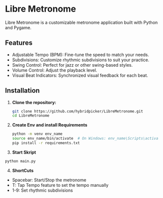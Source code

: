 # Libre Metronome

Libre Metronome is a customizable metronome application built with Python and Pygame.

## Features
- Adjustable Tempo (BPM): Fine-tune the speed to match your needs.
- Subdivisions: Customize rhythmic subdivisions to suit your practice.
- Swing Control: Perfect for jazz or other swing-based styles.
- Volume Control: Adjust the playback level.
- Visual Beat Indicators: Synchronized visual feedback for each beat.

## Installation

1. **Clone the repository:**
   ```bash
   git clone https://github.com/hybridpicker/LibreMetronome.git
   cd LibreMetronome

2. **Create Env and install Requirements**
   ```bash
   python -m venv env_name
   source env_name/bin/activate  # On Windows: env_name\Scripts\activate
   pip install -r requirements.txt

3. **Start Skript**
  ```bash
  python main.py
  ```

4. **ShortCuts**

- Spacebar: Start/Stop the metronome
- T: Tap Tempo feature to set the tempo manually
- 1-9: Set rhythmic subdivisions
